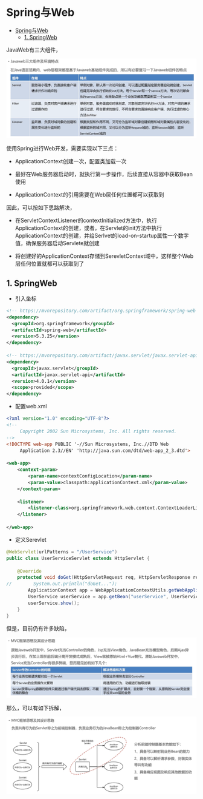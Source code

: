# Spring与Web

- [Spring与Web](#spring与web)
  - [1. SpringWeb](#1-springweb)

JavaWeb有三大组件，

![1](imgs/2023-04-13-00-11-02-image.png)

使用Spring进行Web开发，需要实现以下三点：

- ApplicationContext创建一次，配置类加载一次

- 最好在Web服务器启动时，就执行第一步操作，后续直接从容器中获取Bean使用

- ApplicationContext的引用需要在Web层任何位置都可以获取到

因此，可以按如下思路解决，

- 在ServletContextListener的contextInitialized方法中，执行ApplicationContext的创建，或者，在Servlet的init方法中执行ApplicationContext的创建，并给Serlvet的load-on-startup属性一个数字值，确保服务器启动Servlete就创建

- 将创建好的ApplicationContext存储到SerevletContext域中，这样整个Web层任何位置就都可以获取到了

## 1. SpringWeb

- 引入坐标

```xml
<!-- https://mvnrepository.com/artifact/org.springframework/spring-web -->
<dependency>
  <groupId>org.springframework</groupId>
  <artifactId>spring-web</artifactId>
  <version>5.3.25</version>
</dependency>

<!-- https://mvnrepository.com/artifact/javax.servlet/javax.servlet-api -->
<dependency>
  <groupId>javax.servlet</groupId>
  <artifactId>javax.servlet-api</artifactId>
  <version>4.0.1</version>
  <scope>provided</scope>
</dependency>
```

- 配置web.xml

```xml
<?xml version="1.0" encoding="UTF-8"?>
<!--
     Copyright 2002 Sun Microsystems, Inc. All rights reserved.
-->
<!DOCTYPE web-app PUBLIC '-//Sun Microsystems, Inc.//DTD Web
     Application 2.3//EN' 'http://java.sun.com/dtd/web-app_2_3.dtd'>

<web-app>
    <context-param>
        <param-name>contextConfigLocation</param-name>
        <param-value>classpath:applicationContext.xml</param-value>
    </context-param>

    <listener>
        <listener-class>org.springframework.web.context.ContextLoaderListener</listener-class>
    </listener>

</web-app>
```

- 定义Serevlet

```java
@WebServlet(urlPatterns = "/UserService")
public class UserServiceServlet extends HttpServlet {

    @Override
    protected void doGet(HttpServletRequest req, HttpServletResponse resp) throws ServletException, IOException {
//        System.out.println("doGet...");
        ApplicationContext app = WebApplicationContextUtils.getWebApplicationContext(req.getServletContext());
        UserService userService = app.getBean("userService", UserService.class);
        userService.show();
    }
}
```

但是，目前仍有许多缺陷，

![2](imgs/2023-04-14-00-46-47-image.png)

那么，可以有如下拆解，

![3](imgs/2023-04-14-00-51-09-image.png)
